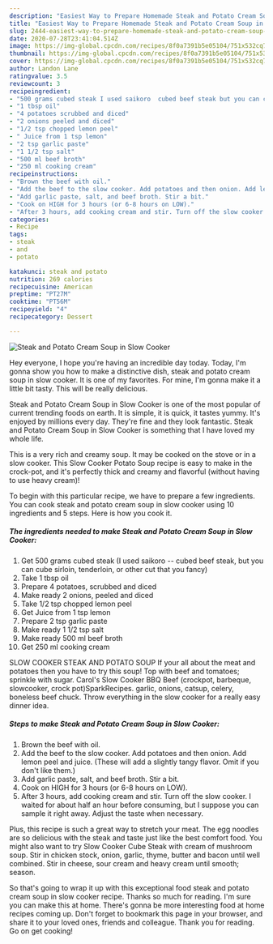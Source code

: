```yaml
---
description: "Easiest Way to Prepare Homemade Steak and Potato Cream Soup in Slow Cooker"
title: "Easiest Way to Prepare Homemade Steak and Potato Cream Soup in Slow Cooker"
slug: 2444-easiest-way-to-prepare-homemade-steak-and-potato-cream-soup-in-slow-cooker
date: 2020-07-28T23:41:04.514Z
image: https://img-global.cpcdn.com/recipes/8f0a7391b5e05104/751x532cq70/steak-and-potato-cream-soup-in-slow-cooker-recipe-main-photo.jpg
thumbnail: https://img-global.cpcdn.com/recipes/8f0a7391b5e05104/751x532cq70/steak-and-potato-cream-soup-in-slow-cooker-recipe-main-photo.jpg
cover: https://img-global.cpcdn.com/recipes/8f0a7391b5e05104/751x532cq70/steak-and-potato-cream-soup-in-slow-cooker-recipe-main-photo.jpg
author: Landon Lane
ratingvalue: 3.5
reviewcount: 3
recipeingredient:
- "500 grams cubed steak I used saikoro  cubed beef steak but you can cube sirloin tenderloin or other cut that you fancy"
- "1 tbsp oil"
- "4 potatoes scrubbed and diced"
- "2 onions peeled and diced"
- "1/2 tsp chopped lemon peel"
- " Juice from 1 tsp lemon"
- "2 tsp garlic paste"
- "1 1/2 tsp salt"
- "500 ml beef broth"
- "250 ml cooking cream"
recipeinstructions:
- "Brown the beef with oil."
- "Add the beef to the slow cooker. Add potatoes and then onion. Add lemon peel and juice. (These will add a slightly tangy flavor. Omit if you don&#39;t like them.)"
- "Add garlic paste, salt, and beef broth. Stir a bit."
- "Cook on HIGH for 3 hours (or 6-8 hours on LOW)."
- "After 3 hours, add cooking cream and stir. Turn off the slow cooker. I waited for about half an hour before consuming, but I suppose you can sample it right away. Adjust the taste when necessary."
categories:
- Recipe
tags:
- steak
- and
- potato

katakunci: steak and potato 
nutrition: 269 calories
recipecuisine: American
preptime: "PT27M"
cooktime: "PT56M"
recipeyield: "4"
recipecategory: Dessert

---
```



![Steak and Potato Cream Soup in Slow Cooker](https://img-global.cpcdn.com/recipes/8f0a7391b5e05104/751x532cq70/steak-and-potato-cream-soup-in-slow-cooker-recipe-main-photo.jpg)

Hey everyone, I hope you're having an incredible day today. Today, I'm gonna show you how to make a distinctive dish, steak and potato cream soup in slow cooker. It is one of my favorites. For mine, I'm gonna make it a little bit tasty. This will be really delicious.

Steak and Potato Cream Soup in Slow Cooker is one of the most popular of current trending foods on earth. It is simple, it is quick, it tastes yummy. It's enjoyed by millions every day. They're fine and they look fantastic. Steak and Potato Cream Soup in Slow Cooker is something that I have loved my whole life.

This is a very rich and creamy soup. It may be cooked on the stove or in a slow cooker. This Slow Cooker Potato Soup recipe is easy to make in the crock-pot, and it&#39;s perfectly thick and creamy and flavorful (without having to use heavy cream)!


To begin with this particular recipe, we have to prepare a few ingredients. You can cook steak and potato cream soup in slow cooker using 10 ingredients and 5 steps. Here is how you cook it.

<!--inarticleads1-->

##### The ingredients needed to make Steak and Potato Cream Soup in Slow Cooker:

1. Get 500 grams cubed steak (I used saikoro -- cubed beef steak, but you can cube sirloin, tenderloin, or other cut that you fancy)
1. Take 1 tbsp oil
1. Prepare 4 potatoes, scrubbed and diced
1. Make ready 2 onions, peeled and diced
1. Take 1/2 tsp chopped lemon peel
1. Get  Juice from 1 tsp lemon
1. Prepare 2 tsp garlic paste
1. Make ready 1 1/2 tsp salt
1. Make ready 500 ml beef broth
1. Get 250 ml cooking cream


SLOW COOKER STEAK AND POTATO SOUP If your all about the meat and potatoes then you have to try this soup! Top with beef and tomatoes; sprinkle with sugar. Carol&#39;s Slow Cooker BBQ Beef (crockpot, barbeque, slowcooker, crock pot)SparkRecipes. garlic, onions, catsup, celery, boneless beef chuck. Throw everything in the slow cooker for a really easy dinner idea. 

<!--inarticleads2-->

##### Steps to make Steak and Potato Cream Soup in Slow Cooker:

1. Brown the beef with oil.
1. Add the beef to the slow cooker. Add potatoes and then onion. Add lemon peel and juice. (These will add a slightly tangy flavor. Omit if you don&#39;t like them.)
1. Add garlic paste, salt, and beef broth. Stir a bit.
1. Cook on HIGH for 3 hours (or 6-8 hours on LOW).
1. After 3 hours, add cooking cream and stir. Turn off the slow cooker. I waited for about half an hour before consuming, but I suppose you can sample it right away. Adjust the taste when necessary.


Plus, this recipe is such a great way to stretch your meat. The egg noodles are so delicious with the steak and taste just like the best comfort food. You might also want to try Slow Cooker Cube Steak with cream of mushroom soup. Stir in chicken stock, onion, garlic, thyme, butter and bacon until well combined. Stir in cheese, sour cream and heavy cream until smooth; season. 

So that's going to wrap it up with this exceptional food steak and potato cream soup in slow cooker recipe. Thanks so much for reading. I'm sure you can make this at home. There's gonna be more interesting food at home recipes coming up. Don't forget to bookmark this page in your browser, and share it to your loved ones, friends and colleague. Thank you for reading. Go on get cooking!
